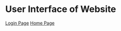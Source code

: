 # User Interface of Website

[Login Page](https://github.com/cepdnaclk/e16-3yp-smart-pharmaceutical-warehousing/blob/main/Software/Web%20Application/UI/1.png)
[Home Page](https://github.com/cepdnaclk/e16-3yp-smart-pharmaceutical-warehousing/blob/main/Software/Web%20Application/UI/2.png)

